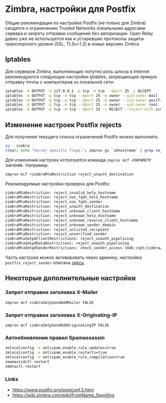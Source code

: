 # Zimbra, настройки для Postfix

Общие рекомендации по настройке Postfix (не только для Zimbra) сводятся к ограничению Trusted Networks локальными адресами сервера и запрету отправки сообщений без авторизации. Open Relay давно уже не используется как и устаревшие протоколы защиты транспортного уровня (SSL, TLSv<1.2) в новых версиях Zimbra.

## Iptables

Для серверов Zimbra, выполняющих попутно роль шлюза в Internet рекомендуются следующие настройки iptables, запрещающие прямую отправку почты с компьютеров из локальной сети:

```bash
iptables -A OUTPUT -d 127.0.0.1 -p tcp -m tcp --dport 25 -j ACCEPT
iptables -A OUTPUT -p tcp -m tcp --dport 25 -m owner --gid-owner mail -j ACCEPT
iptables -A OUTPUT -p tcp -m tcp --dport 25 -m owner --uid-owner postfix -j ACCEPT
iptables -A OUTPUT -p tcp -m tcp --dport 25 -m owner --uid-owner root -j ACCEPT
iptables -A OUTPUT -p tcp -m tcp --dport 25 -j REJECT --reject-with icmp-port-unreachable
```

## Изменение настроек Postfix rejects

Для получения текущего списка ограничений Postfix можно выполнить

```bash
su - zimbra
clear; echo "Server specific flags:"; zmprov gs `zmhostname` | grep reject; echo -e "\nGeneral Settings flags:"; zmprov gacf | grep reject
```

Для изменения настроек исползуется команда `zmprov mcf +ПАРАМЕТР ЗНАЧЕНИЕ`. Например:

```bash
zmprov mcf +zimbraMtaRestriction reject_unauth_destination
```

Рекомендуемые настройки проверок для Postfix:

```bash
zimbraMtaRestriction: reject_invalid_helo_hostname
zimbraMtaRestriction: reject_non_fqdn_helo_hostname
zimbraMtaRestriction: reject_non_fqdn_sender
zimbraMtaRestriction: reject_unauth_destination
zimbraMtaRestriction: reject_unknown_client_hostname
zimbraMtaRestriction: reject_unknown_helo_hostname
zimbraMtaRestriction: reject_unknown_reverse_client_hostname
zimbraMtaRestriction: reject_unknown_sender_domain
zimbraMtaRestriction: reject_unlisted_recipient
zimbraMtaRestriction: reject_unverified_sender
zimbraMtaSmtpdClientRestrictions: reject_unauth_pipelining
zimbraMtaSmtpdDataRestrictions: reject_unauth_pipelining
zimbraMtaSmtpdSenderRestrictions: check_sender_access lmdb:/opt/zimbra/conf/postfix_reject_sender
```

Часть настроек можно активировать через админку, настройка `postfix_reject_sender` описана [здесь](https://github.com/es1305/zimbra/tree/main/msg2spam#настройка-postfix_reject_sender).

## Некоторые дополнительные настройки

### Запрет отправки заголовка X-Mailer

`zmprov mcf zimbraSmtpSendAddMailer FALSE`

### Запрет отправки заголовка X-Originating-IP

`zmprov mcf zimbraSmtpSendAddOriginatingIP FALSE`

### Автообновление правил Spamassassin

```bash
zmlocalconfig -e antispam_enable_rule_updates=true
zmlocalconfig -e antispam_enable_restarts=true
zmlocalconfig -e antispam_enable_rule_compilation=true
zmamavisdctl restart
zmmtactl restart
```

### Links
* https://www.postfix.org/postconf.5.html
* https://wiki.zimbra.com/wiki/FromName_Spoofing
